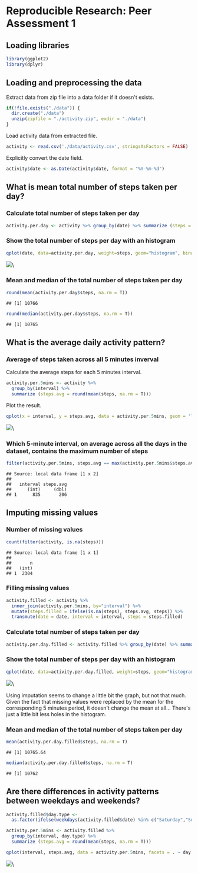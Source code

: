 # Reproducible Research: Peer Assessment 1


## Loading libraries

```r
library(ggplot2)
library(dplyr)
```


## Loading and preprocessing the data

Extract data from zip file into a data folder if it doesn't exists.


```r
if(!file.exists("./data")) {
  dir.create("./data")
  unzip(zipfile = "./activity.zip", exdir = "./data")
}
```

Load activity data from extracted file.


```r
activity <- read.csv('./data/activity.csv', stringsAsFactors = FALSE)
```

Explicitly convert the date field.


```r
activity$date <- as.Date(activity$date, format = "%Y-%m-%d")
```


## What is mean total number of steps taken per day?


### Calculate total number of steps taken per day    


```r
activity.per.day <- activity %>% group_by(date) %>% summarize (steps = sum(steps))
```


### Show the total number of steps per day with an histogram


```r
qplot(date, data=activity.per.day, weight=steps, geom="histogram", binwidth=1)
```

![](./figure/unnamed-chunk-6-1.png)\


### Mean and median of the total number of steps taken per day


```r
round(mean(activity.per.day$steps, na.rm = T))
```

```
## [1] 10766
```

```r
round(median(activity.per.day$steps, na.rm = T))
```

```
## [1] 10765
```

## What is the average daily activity pattern?

### Average of steps taken across all 5 minutes inverval

Calculate the average steps for each 5 minutes interval.


```r
activity.per.5mins <- activity %>% 
  group_by(interval) %>% 
  summarize (steps.avg = round(mean(steps, na.rm = T)))
```

Plot the result.


```r
qplot(x = interval, y = steps.avg, data = activity.per.5mins, geom = 'line')
```

![](./figure/unnamed-chunk-9-1.png)\


### Which 5-minute interval, on average across all the days in the dataset, contains the maximum number of steps


```r
filter(activity.per.5mins, steps.avg == max(activity.per.5mins$steps.avg))
```

```
## Source: local data frame [1 x 2]
## 
##   interval steps.avg
##      (int)     (dbl)
## 1      835       206
```


## Imputing missing values

### Number of missing values


```r
count(filter(activity, is.na(steps)))
```

```
## Source: local data frame [1 x 1]
## 
##       n
##   (int)
## 1  2304
```


### Filling missing values


```r
activity.filled <- activity %>% 
  inner_join(activity.per.5mins, by="interval") %>%
  mutate(steps.filled = ifelse(is.na(steps), steps.avg, steps)) %>%
  transmute(date = date, interval = interval, steps = steps.filled)
```


### Calculate total number of steps taken per day    


```r
activity.per.day.filled <- activity.filled %>% group_by(date) %>% summarize (steps = sum(steps))
```


### Show the total number of steps per day with an histogram


```r
qplot(date, data=activity.per.day.filled, weight=steps, geom="histogram", binwidth=1)
```

![](./figure/unnamed-chunk-14-1.png)\

Using imputation seems to change a little bit the graph, but not that much. Given the fact that missing values were replaced by the mean for the corresponding 5 minutes period, it doesn't change the mean at all... There's just a little bit less holes in the histogram.
 
### Mean and median of the total number of steps taken per day


```r
mean(activity.per.day.filled$steps, na.rm = T)
```

```
## [1] 10765.64
```

```r
median(activity.per.day.filled$steps, na.rm = T)
```

```
## [1] 10762
```


## Are there differences in activity patterns between weekdays and weekends?


```r
activity.filled$day.type <- 
  as.factor(ifelse(weekdays(activity.filled$date) %in% c("Saturday","Sunday"), 'weekend', 'weekday'))

activity.per.5mins <- activity.filled %>% 
  group_by(interval, day.type) %>% 
  summarize (steps.avg = round(mean(steps, na.rm = T)))

qplot(interval, steps.avg, data = activity.per.5mins, facets = . ~ day.type, geom='line')
```

![](./figure/unnamed-chunk-16-1.png)\
